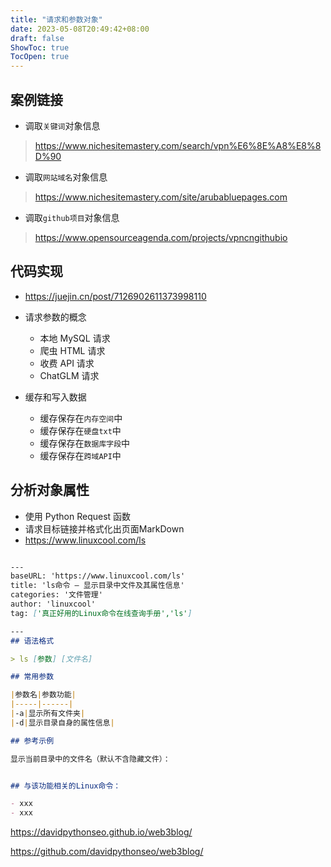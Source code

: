 ```yaml
---
title: "请求和参数对象"
date: 2023-05-08T20:49:42+08:00
draft: false
ShowToc: true
TocOpen: true
---
```


## 案例链接

- 调取`关键词`对象信息
> https://www.nichesitemastery.com/search/vpn%E6%8E%A8%E8%8D%90

- 调取`网站域名`对象信息
> https://www.nichesitemastery.com/site/arubabluepages.com

- 调取`github项目`对象信息
>https://www.opensourceagenda.com/projects/vpncngithubio

## 代码实现

- https://juejin.cn/post/7126902611373998110
- 请求参数的概念
  - 本地 MySQL 请求
  - 爬虫 HTML 请求
  - 收费 API 请求
  - ChatGLM 请求


- 缓存和写入数据
  - 缓存保存在`内存空间`中
  - 缓存保存在`硬盘txt`中
  - 缓存保存在`数据库字段`中
  - 缓存保存在`跨域API`中

## 分析对象属性

- 使用 Python Request 函数
- 请求目标链接并格式化出页面MarkDown
- https://www.linuxcool.com/ls

```markdown

---
baseURL: 'https://www.linuxcool.com/ls'
title: 'ls命令 – 显示目录中文件及其属性信息'
categories: '文件管理'
author: 'linuxcool'
tag: ['真正好用的Linux命令在线查询手册','ls']

---
## 语法格式

> ls [参数] [文件名]

## 常用参数

|参数名|参数功能|
|-----|------|
|-a|显示所有文件夹|
|-d|显示目录自身的属性信息|

## 参考示例

显示当前目录中的文件名（默认不含隐藏文件）：


## 与该功能相关的Linux命令：

- xxx
- xxx
```

https://davidpythonseo.github.io/web3blog/

https://github.com/davidpythonseo/web3blog/